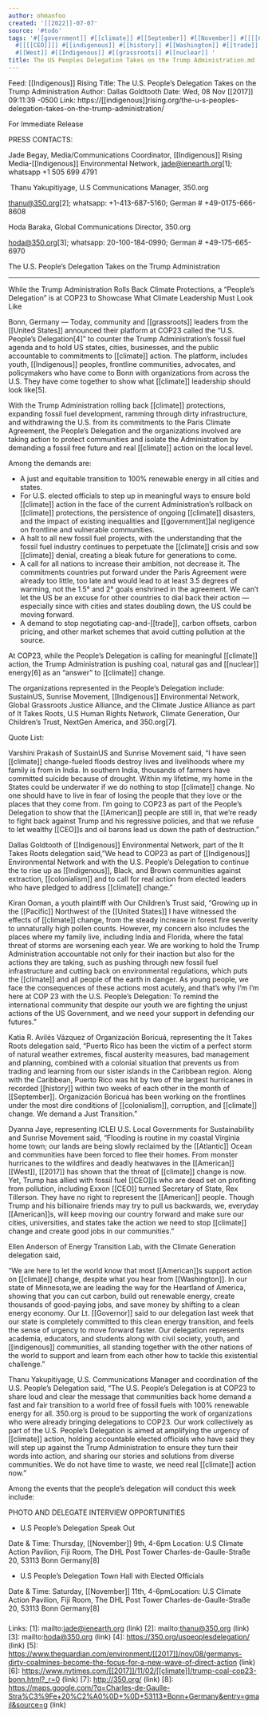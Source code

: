 ```yaml
---
author: ohmanfoo
created: '[[2022]]-07-07'
source: '#todo'
tags: '#[[government]] #[[climate]] #[[September]] #[[November]] #[[[[CEO]]]] #[[colonialism]] #[[American]] #[[2017]]
  #[[[[CEO]]]] #[[indigenous]] #[[history]] #[[Washington]] #[[trade]] #[[United States]] #[[Atlantic]] #[[Pacific]] #[[Governor]]
  #[[West]] #[[Indigenous]] #[[grassroots]] #[[nuclear]] '
title: The US Peoples Delegation Takes on the Trump Administration.md
---
```


Feed: [[Indigenous]] Rising
Title: The U.S. People’s Delegation Takes on the Trump Administration
Author: Dallas Goldtooth
Date: Wed, 08 Nov [[2017]] 09:11:39 -0500
Link: https://[[indigenous]]rising.org/the-u-s-peoples-delegation-takes-on-the-trump-administration/
 
For Immediate Release
 
PRESS CONTACTS:
 
Jade Begay, Media/Communications Coordinator, [[Indigenous]] Rising Media-[[Indigenous]]
Environmental Network, jade@ienearth.org[1]; whatsapp +1 505 699 4791
 
 Thanu Yakupitiyage, U.S Communications Manager, 350.org
 
thanu@350.org[2]; whatsapp: +1-413-687-5160; German # +49-0175-666-8608
 
Hoda Baraka, Global Communications Director, 350.org
 
hoda@350.org[3]; whatsapp: 20-100-184-0990; German # +49-175-665-6970
 
The U.S. People’s Delegation Takes on the Trump Administration
 
______________________________________________________
 
While the Trump Administration Rolls Back Climate Protections, a “People’s 
Delegation” is at COP23 to Showcase What Climate Leadership Must Look Like
 
Bonn, Germany — Today, community and [[grassroots]] leaders from the [[United States]] 
announced their platform at COP23 called the “U.S. People’s Delegation[4]” to 
counter the Trump Administration’s fossil fuel agenda and to hold US states, 
cities, businesses, and the public accountable to commitments to [[climate]] action.
The platform, includes youth, [[Indigenous]] peoples, frontline communities, 
advocates, and policymakers who have come to Bonn with organizations from across
the U.S. They have come together to show what [[climate]] leadership should look 
like[5].
 
With the Trump Administration rolling back [[climate]] protections, expanding fossil
fuel development, ramming through dirty infrastructure, and withdrawing the U.S.
from its commitments to the Paris Climate Agreement, the People’s Delegation and
the organizations involved are taking action to protect communities and isolate 
the Administration by demanding a fossil free future and real [[climate]] action on 
the local level.
 
Among the demands are:
 
 
  * A just and equitable transition to 100% renewable energy in all cities and 
  states.
  * For U.S. elected officials to step up in meaningful ways to ensure bold 
  [[climate]] action in the face of the current Administration’s rollback on [[climate]]
  protections, the persistence of ongoing [[climate]] disasters, and the impact of 
  existing inequalities and [[government]]al negligence on frontline and vulnerable 
  communities.
  * A halt to all new fossil fuel projects, with the understanding that the 
  fossil fuel industry continues to perpetuate the [[climate]] crisis and sow 
  [[climate]] denial, creating a bleak future for generations to come.
  * A call for all nations to increase their ambition, not decrease it. The 
  commitments countries put forward under the Paris Agreement were already too 
  little, too late and would lead to at least 3.5 degrees of warming, not the 
  1.5° and 2° goals enshrined in the agreement. We can’t let the US be an excuse
  for other countries to dial back their action — especially since with cities 
  and states doubling down, the US could be moving forward.
  * A demand to stop negotiating cap-and-[[trade]], carbon offsets, carbon pricing, 
  and other market schemes that avoid cutting pollution at the source.
 
At COP23, while the People’s Delegation is calling for meaningful [[climate]] 
action, the Trump Administration is pushing coal, natural gas and [[nuclear]] 
energy[6] as an “answer” to [[climate]] change.
 
The organizations represented in the People’s Delegation include: SustainUS, 
Sunrise Movement, [[Indigenous]] Environmental Network, Global Grassroots Justice 
Alliance, and the Climate Justice Alliance as part of It Takes Roots, U.S Human 
Rights Network, Climate Generation, Our Children’s Trust, NextGen America, and 
350.org[7].
 
Quote List:
 
Varshini Prakash of SustainUS and Sunrise Movement said, “I have seen [[climate]] 
change-fueled floods destroy lives and livelihoods where my family is from in 
India. In southern India, thousands of farmers have committed suicide because of
drought. Within my lifetime, my home in the States could be underwater if we do 
nothing to stop [[climate]] change. No one should have to live in fear of losing the
people that they love or the places that they come from. I’m going to COP23 as 
part of the People’s Delegation to show that the [[American]] people are still in, 
that we’re ready to fight back against Trump and his regressive policies, and 
that we refuse to let wealthy [[CEO]]s and oil barons lead us down the path of 
destruction.”
 
Dallas Goldtooth of [[Indigenous]] Environmental Network, part of the It Takes Roots
delegation said,”We head to COP23 as part of [[Indigenous]] Environmental Network 
and with the U.S. People’s Delegation to continue the to rise up as [[Indigenous]], 
Black, and Brown communities against extraction, [[colonialism]] and to call for 
real action from elected leaders who have pledged to address [[climate]] change.”
 
Kiran Ooman, a youth plaintiff with Our Children’s Trust said, “Growing up in 
the [[Pacific]] Northwest of the [[United States]] I have witnessed the effects of 
[[climate]] change, from the steady increase in forest fire severity to unnaturally 
high pollen counts. However, my concern also includes the places where my family
live, including India and Florida, where the fatal threat of storms are 
worsening each year. We are working to hold the Trump Administration accountable
not only for their inaction but also for the actions they are taking, such as 
pushing through new fossil fuel infrastructure and cutting back on environmental
regulations, which puts the [[climate]] and all people of the earth in danger. As 
young people, we face the consequences of these actions most acutely, and that’s
why I’m I’m here at COP 23 with the U.S. People’s Delegation: To remind the 
international community that despite our youth we are fighting the unjust 
actions of the US Government, and we need your support in defending our 
futures.”
 
Katia R. Avilés Vázquez of Organización Boricuá, representing the It Takes Roots
delegation said, “Puerto Rico has been the victim of a perfect storm of natural 
weather extremes, fiscal austerity measures, bad management and planning, 
combined with a colonial situation that prevents us from trading and learning 
from our sister islands in the Caribbean region. Along with the Caribbean, 
Puerto Rico was hit by two of the largest hurricanes in recorded [[history]] within 
two weeks of each other in the month of [[September]]. Organización Boricuá has been
working on the frontlines under the most dire conditions of [[colonialism]], 
corruption, and [[climate]] change. We demand a Just Transition.”
 
Dyanna Jaye, representing ICLEI U.S. Local Governments for Sustainability and 
Sunrise Movement said, “Flooding is routine in my coastal Virginia home town; 
our lands are being slowly reclaimed by the [[Atlantic]] Ocean and communities have 
been forced to flee their homes. From monster hurricanes to the wildfires and 
deadly heatwaves in the [[American]] [[West]], [[2017]] has shown that the threat of [[climate]]
change is now. Yet, Trump has allied with fossil fuel [[CEO]]s who are dead set on 
profiting from pollution, including Exxon [[CEO]] turned Secretary of State, Rex 
Tillerson. They have no right to represent the [[American]] people. Though Trump and
his billionaire friends may try to pull us backwards, we, everyday [[American]]s, 
will keep moving our country forward and make sure our cities, universities, and
states take the action we need to stop [[climate]] change and create good jobs in 
our communities.”
 
Ellen Anderson of Energy Transition Lab, with the Climate Generation delegation 
said,
 
“We are here to let the world know that most [[American]]s support action on [[climate]]
change, despite what you hear from [[Washington]]. In our state of Minnesota,we are 
leading the way for the Heartland of America, showing that you can cut carbon, 
build out renewable energy, create thousands of good-paying jobs, and save money
by shifting to a clean energy economy. Our Lt. [[Governor]] said to our delegation 
last week that our state is completely committed to this clean energy 
transition, and feels the sense of urgency to move forward faster. Our 
delegation represents academia, educators, and students along with civil 
society, youth, and [[indigenous]] communities, all standing together with the other
nations of the world to support and learn from each other how to tackle this 
existential challenge.”
 
Thanu Yakupitiyage, U.S. Communications Manager and coordination of the U.S. 
People’s Delegation said, “The U.S. People’s Delegation is at COP23 to share 
loud and clear the message that communities back home demand a fast and fair 
transition to a world free of fossil fuels with 100% renewable energy for all. 
350.org is proud to be supporting the work of organizations who were already 
bringing delegations to COP23. Our work collectively as part of the U.S. 
People’s Delegation is aimed at amplifying the urgency of [[climate]] action, 
holding accountable elected officials who have said they will step up against 
the Trump Administration to ensure they turn their words into action, and 
sharing our stories and solutions from diverse communities. We do not have time 
to waste, we need real [[climate]] action now.”
 
Among the events that the people’s delegation will conduct this week include:
 
PHOTO AND DELEGATE INTERVIEW OPPORTUNITIES
 
  * U.S People’s Delegation Speak Out
 
Date & Time: Thursday, [[November]] 9th, 4-6pm
Location: U.S Climate Action Pavilion, Fiji Room, The DHL Post Tower 
Charles-de-Gaulle-Straße 20, 53113 Bonn Germany[8]
 
 
  * U.S People’s Delegation Town Hall with Elected Officials
 
Date & Time: Saturday, [[November]] 11th, 4-6pmLocation: U.S Climate Action 
Pavilion, Fiji Room, The DHL Post Tower Charles-de-Gaulle-Straße 20, 53113 Bonn 
Germany[8]
 
###
 
Links: 
[1]: mailto:jade@ienearth.org (link)
[2]: mailto:thanu@350.org (link)
[3]: mailto:hoda@350.org (link)
[4]: https://350.org/uspeoplesdelegation/ (link)
[5]: https://www.theguardian.com/environment/[[2017]]/nov/08/germanys-dirty-coalmines-become-the-focus-for-a-new-wave-of-direct-action (link)
[6]: https://www.nytimes.com/[[2017]]/11/02/[[climate]]/trump-coal-cop23-bonn.html?_r=0 (link)
[7]: http://350.org/ (link)
[8]: https://maps.google.com/?q=Charles-de-Gaulle-Stra%C3%9Fe+20%C2%A0%0D+%0D+53113+Bonn+Germany&entry=gmail&source=g (link)